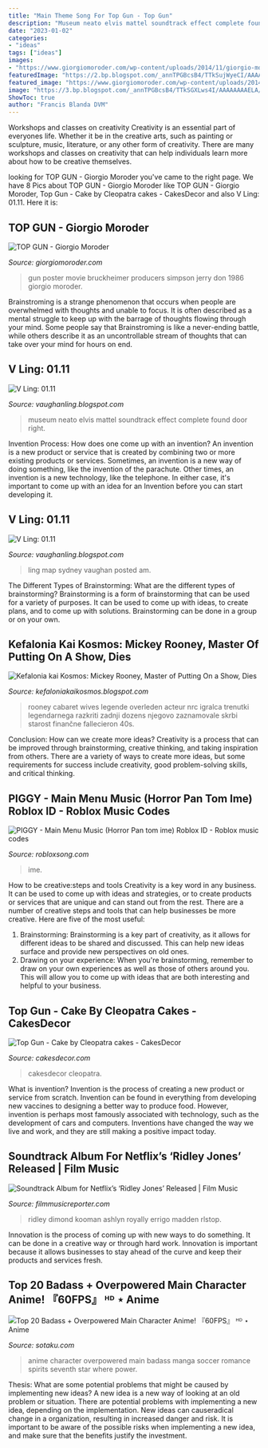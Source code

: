 ```yaml
---
title: "Main Theme Song For Top Gun - Top Gun"
description: "Museum neato elvis mattel soundtrack effect complete found door right"
date: "2023-01-02"
categories:
- "ideas"
tags: ["ideas"]
images:
- "https://www.giorgiomoroder.com/wp-content/uploads/2014/11/giorgio-moroder-top-gun-movie-poster.jpg"
featuredImage: "https://2.bp.blogspot.com/_annTPGBcsB4/TTkSujWyeCI/AAAAAAAAELk/AKma7gyRaK0/s1600/IMGP7313.JPG"
featured_image: "https://www.giorgiomoroder.com/wp-content/uploads/2014/11/giorgio-moroder-top-gun-movie-poster.jpg"
image: "https://3.bp.blogspot.com/_annTPGBcsB4/TTkSGXLws4I/AAAAAAAAELA/3upygWdtXxE/s1600/IMGP7255.JPG"
ShowToc: true
author: "Francis Blanda DVM"
---
```



Workshops and classes on creativity
Creativity is an essential part of everyones life. Whether it be in the creative arts, such as painting or sculpture, music, literature, or any other form of creativity. There are many workshops and classes on creativity that can help individuals learn more about how to be creative themselves.

	

		
looking for TOP GUN - Giorgio Moroder you've came to the right page. We have 8 Pics about TOP GUN - Giorgio Moroder like TOP GUN - Giorgio Moroder, Top Gun - Cake by Cleopatra cakes - CakesDecor and also V Ling: 01.11. Here it is:
		
    
## TOP GUN - Giorgio Moroder

<img loading=lazy src="https://www.giorgiomoroder.com/wp-content/uploads/2014/11/giorgio-moroder-top-gun-movie-poster.jpg" onerror="this.onerror=null;this.src='https://tse4.mm.bing.net/th?id=OIP.ip6MkUsuzmNitgknuTZL8AHaKj&amp;pid=15.1';" alt="TOP GUN - Giorgio Moroder">

_Source: giorgiomoroder.com_

>gun poster movie bruckheimer producers simpson jerry don 1986 giorgio moroder. 

	

Brainstroming is a strange phenomenon that occurs when people are overwhelmed with thoughts and unable to focus. It is often described as a mental struggle to keep up with the barrage of thoughts flowing through your mind. Some people say that Brainstroming is like a never-ending battle, while others describe it as an uncontrollable stream of thoughts that can take over your mind for hours on end.

    
## V Ling: 01.11

<img loading=lazy src="https://3.bp.blogspot.com/_annTPGBcsB4/TTkSGXLws4I/AAAAAAAAELA/3upygWdtXxE/s1600/IMGP7255.JPG" onerror="this.onerror=null;this.src='https://tse2.mm.bing.net/th?id=OIP.Boh9UVH-gWY91cmWvZWGOAHaE7&amp;pid=15.1';" alt="V Ling: 01.11">

_Source: vaughanling.blogspot.com_

>museum neato elvis mattel soundtrack effect complete found door right. 

	

Invention Process: How does one come up with an invention?
An invention is a new product or service that is created by combining two or more existing products or services. Sometimes, an invention is a new way of doing something, like the invention of the parachute. Other times, an invention is a new technology, like the telephone. In either case, it's important to come up with an idea for an Invention before you can start developing it.

    
## V Ling: 01.11

<img loading=lazy src="https://2.bp.blogspot.com/_annTPGBcsB4/TTkSujWyeCI/AAAAAAAAELk/AKma7gyRaK0/s1600/IMGP7313.JPG" onerror="this.onerror=null;this.src='https://tse2.mm.bing.net/th?id=OIP.Drm1Mo5ZRoBC4jH8trq9oAHaE7&amp;pid=15.1';" alt="V Ling: 01.11">

_Source: vaughanling.blogspot.com_

>ling map sydney vaughan posted am. 

	

The Different Types of Brainstorming: What are the different types of brainstorming?
Brainstorming is a form of brainstorming that can be used for a variety of purposes. It can be used to come up with ideas, to create plans, and to come up with solutions. Brainstorming can be done in a group or on your own.

    
## Kefalonia Kai Kosmos: Mickey Rooney, Master Of Putting On A Show, Dies

<img loading=lazy src="http://static01.nyt.com/images/2014/04/07/obituaries/A1-rooney-obit/A1-rooney-obit-articleLarge.jpg" onerror="this.onerror=null;this.src='https://tse2.mm.bing.net/th?id=OIP.8R8IcIzDQWUGpMxqgRkJJQHaFf&amp;pid=15.1';" alt="Kefalonia kai Kosmos: Mickey Rooney, Master of Putting On a Show, Dies">

_Source: kefaloniakaikosmos.blogspot.com_

>rooney cabaret wives legende overleden acteur nrc igralca trenutki legendarnega razkriti zadnji dozens njegovo zaznamovale skrbi starost finančne fallecieron 40s. 

	

Conclusion: How can we create more ideas?
Creativity is a process that can be improved through brainstorming, creative thinking, and taking inspiration from others. There are a variety of ways to create more ideas, but some requirements for success include creativity, good problem-solving skills, and critical thinking.

    
## PIGGY - Main Menu Music (Horror Pan Tom Ime) Roblox ID - Roblox Music Codes

<img loading=lazy src="https://robloxsong.com/assets/img/codes/823/4891074823.jpg" onerror="this.onerror=null;this.src='https://tse2.mm.bing.net/th?id=OIP.L8riYAh6L6AIhInGiMomSgHaEK&amp;pid=15.1';" alt="PIGGY - Main Menu Music (Horror Pan tom ime) Roblox ID - Roblox music codes">

_Source: robloxsong.com_

>ime. 

	

How to be creative:steps and tools
Creativity is a key word in any business. It can be used to come up with ideas and strategies, or to create products or services that are unique and can stand out from the rest.
There are a number of creative steps and tools that can help businesses be more creative. Here are five of the most useful: 
1. Brainstorming: Brainstorming is a key part of creativity, as it allows for different ideas to be shared and discussed. This can help new ideas surface and provide new perspectives on old ones. 
2. Drawing on your experience: When you're brainstorming, remember to draw on your own experiences as well as those of others around you. This will allow you to come up with ideas that are both interesting and helpful to your business. 

    
## Top Gun - Cake By Cleopatra Cakes - CakesDecor

<img loading=lazy src="https://pic.cakesdecor.com/m/jvhzfnipheke5x13iyn9.jpg" onerror="this.onerror=null;this.src='https://tse4.mm.bing.net/th?id=OIP.ndgVn_EzCAPjMa7RkTQy1wHaKd&amp;pid=15.1';" alt="Top Gun - Cake by Cleopatra cakes - CakesDecor">

_Source: cakesdecor.com_

>cakesdecor cleopatra. 

	

What is invention?
Invention is the process of creating a new product or service from scratch. Invention can be found in everything from developing new vaccines to designing a better way to produce food. However, invention is perhaps most famously associated with technology, such as the development of cars and computers. Inventions have changed the way we live and work, and they are still making a positive impact today.

    
## Soundtrack Album For Netflix’s ‘Ridley Jones’ Released | Film Music

<img loading=lazy src="http://filmmusicreporter.com/wp-content/uploads/2021/07/va-37.jpg" onerror="this.onerror=null;this.src='https://tse3.mm.bing.net/th?id=OIP.b_FFIRHSB8qS3xKehRV5mgHaHa&amp;pid=15.1';" alt="Soundtrack Album for Netflix’s ‘Ridley Jones’ Released | Film Music">

_Source: filmmusicreporter.com_

>ridley dimond kooman ashlyn royally errigo madden rlstop. 

	

Innovation is the process of coming up with new ways to do something. It can be done in a creative way or through hard work. Innovation is important because it allows businesses to stay ahead of the curve and keep their products and services fresh.

    
## Top 20 Badass + Overpowered Main Character Anime! 『60FPS』 ᴴᴰ ⋆ Anime

<img loading=lazy src="https://sotaku.com/wp-content/uploads/2018/09/maxresdefault-6.jpg" onerror="this.onerror=null;this.src='https://tse3.mm.bing.net/th?id=OIP.ZjUGcVTq6PIa4_O4gJVGngHaEK&amp;pid=15.1';" alt="Top 20 Badass + Overpowered Main Character Anime! 『60FPS』 ᴴᴰ ⋆ Anime">

_Source: sotaku.com_

>anime character overpowered main badass manga soccer romance spirits seventh star where power. 

	

Thesis: What are some potential problems that might be caused by implementing new ideas?
A new idea is a new way of looking at an old problem or situation. There are potential problems with implementing a new idea, depending on the implementation. New ideas can causeradical change in a organization, resulting in increased danger and risk. It is important to be aware of the possible risks when implementing a new idea, and make sure that the benefits justify the investment.

